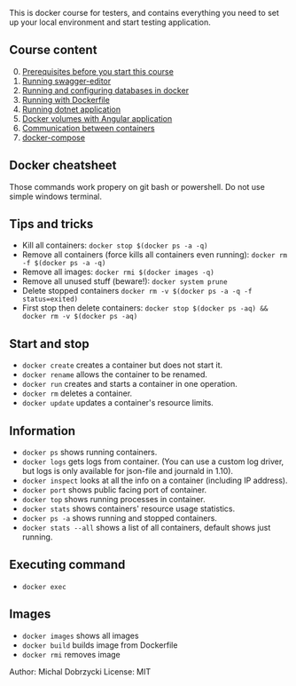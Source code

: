 This is docker course for testers, and contains everything you need to set up your local environment and start testing application.

## Course content

0. [Prerequisites before you start this course](../master/0_prerequisites/README.md)   
1. [Running swagger-editor](../master/1_running_swagger/README.md)
2. [Running and configuring databases in docker](../master/2_running_mysql_in_docker/readme.md)   
3. [Running with Dockerfile](../master/3_using_dockerfile/readme.md)
4. [Running dotnet application](../master/4_running_dotnet_app/readme.md)
5. [Docker volumes with Angular application](../master/5_running_angular_app/readme.md)
6. [Communication between containers](../master/6_automating_previous_job/README.md)
7. [docker-compose](../master/7_docker-compose/README.md)


## Docker cheatsheet
Those commands work propery on git bash or powershell. Do not use simple windows terminal.

## Tips and tricks
- Kill all containers: `docker stop $(docker ps -a -q)`
- Remove all containers (force kills all containers even running): `docker rm -f $(docker ps -a -q)`
- Remove all images: `docker rmi $(docker images -q)`
- Remove all unused stuff (beware!): `docker system prune`
- Delete stopped containers `docker rm -v $(docker ps -a -q -f status=exited)`
- First stop then delete containers: `docker stop $(docker ps -aq) && docker rm -v $(docker ps -aq)`


## Start and stop
- `docker create` creates a container but does not start it.
- `docker rename` allows the container to be renamed.
- `docker run` creates and starts a container in one operation.
- `docker rm` deletes a container.
- `docker update` updates a container's resource limits.

## Information
- `docker ps` shows running containers.
- `docker logs` gets logs from container. (You can use a custom log driver, but logs is only available for json-file and journald in 1.10).
- `docker inspect` looks at all the info on a container (including IP address).
- `docker port` shows public facing port of container.
- `docker top` shows running processes in container.
- `docker stats` shows containers' resource usage statistics.
- `docker ps -a` shows running and stopped containers.
- `docker stats --all` shows a list of all containers, default shows just running.

## Executing command
- `docker exec`

## Images
- `docker images` shows all images
- `docker build` builds image from Dockerfile
- `docker rmi` removes image



Author: Michal Dobrzycki
License: MIT